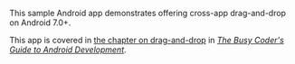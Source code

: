 This sample Android app demonstrates
offering cross-app drag-and-drop on Android 7.0+.

This app is covered in 
[the chapter on drag-and-drop](https://commonsware.com/Android/previews/drag-and-drop)
in [*The Busy Coder's Guide to Android Development*](https://commonsware.com/Android/).

